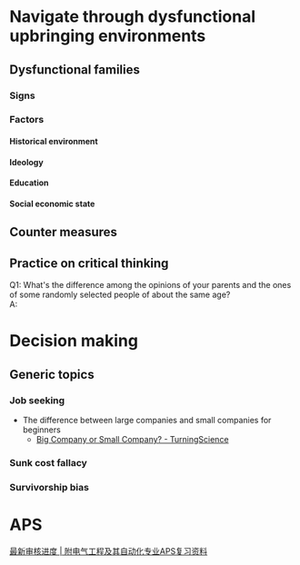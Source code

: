 # Navigate through dysfunctional upbringing environments
## Dysfunctional families
### Signs
### Factors
#### Historical environment
#### Ideology
#### Education
#### Social economic state
## Counter measures
## Practice on critical thinking
Q1: What's the difference among the opinions of your parents and the ones of some randomly selected people of about the same age?  
A: 
# Decision making
## Generic topics
### Job seeking
- The difference between large companies and small companies for beginners
  - [Big Company or Small Company? - TurningScience](https://turningscience.com/big-company-or-small-company/#:~:text=If%20you%20work%20in%20a,is%20primarily%20focused%20on%20surviving.)
### Sunk cost fallacy
### Survivorship bias
# APS
[最新审核进度 | 附电气工程及其自动化专业APS复习资料](https://zhuanlan.zhihu.com/p/91614666)